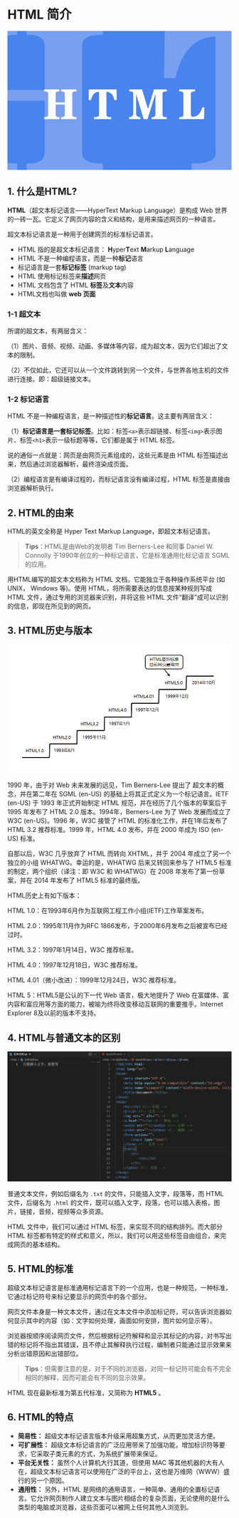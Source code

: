 # HTML 简介

![](https://raw.githubusercontent.com/xiaofeilalala/DocsPics/main/imgs/20211009234447.png)



## 1. 什么是HTML?

**HTML**（超文本标记语言——HyperText Markup Language）是构成 Web 世界的一砖一瓦。它定义了网页内容的含义和结构，是用来描述网页的一种语言。

超文本标记语言是一种用于创建网页的标准标记语言。

- HTML 指的是超文本标记语言： **H**yper**T**ext **M**arkup **L**anguage
- HTML 不是一种编程语言，而是一种**标记**语言
- 标记语言是一套**标记标签** (markup tag)
- HTML 使用标记标签来**描述**网页
- HTML 文档包含了 HTML **标签**及**文本**内容
- HTML文档也叫做 **web 页面**



### 1-1 超文本

所谓的超文本，有两层含义：

（1）图片、音频、视频、动画、多媒体等内容，成为超文本，因为它们超出了文本的限制。

（2）不仅如此，它还可以从一个文件跳转到另一个文件，与世界各地主机的文件进行连接。即：超级链接文本。



### 1-2 标记语言

HTML 不是一种编程语言，是一种描述性的**标记语言**。这主要有两层含义：

（1）**标记语言是一套标记标签**。比如：标签`<a>`表示超链接、标签`<img>`表示图片、标签`<h1>`表示一级标题等等，它们都是属于 HTML 标签。

说的通俗一点就是：网页是由网页元素组成的，这些元素是由 HTML 标签描述出来，然后通过浏览器解析，最终渲染成页面。

（2）编程语言是有编译过程的，而标记语言没有编译过程，HTML 标签是直接由浏览器解析执行。



## 2. HTML的由来

HTML的英文全称是 Hyper Text Markup Language，即超文本标记语言。

> **Tips**：HTML是由Web的发明者 Tim Berners-Lee 和同事 Daniel W. Connolly 于1990年创立的一种标记语言，它是标准通用化标记语言 SGML 的应用。

用HTML编写的超文本文档称为 HTML 文档，它能独立于各种操作系统平台 (如 UNIX， Windows 等)。使用 HTML，将所需要表达的信息按某种规则写成 HTML 文件，通过专用的浏览器来识别，并将这些 HTML 文件“翻译”成可以识别的信息，即现在所见到的网页。



## 3. HTML历史与版本

![](https://raw.githubusercontent.com/xiaofeilalala/DocsPics/main/imgs/20210527193135.png)

1990 年，由于对 Web 未来发展的远见，Tim Berners-Lee 提出了 超文本的概念，并在第二年在 SGML (en-US) 的基础上将其正式定义为一个标记语言。IETF (en-US) 于 1993 年正式开始制定 HTML 规范，并在经历了几个版本的草案后于 1995 年发布了 HTML 2.0 版本。1994年，Berners-Lee 为了 Web 发展而成立了 W3C (en-US)。1996 年，W3C 接管了 HTML 的标准化工作，并在1年后发布了 HTML 3.2 推荐标准。1999 年，HTML 4.0 发布，并在 2000 年成为 ISO (en-US) 标准。

自那以后，W3C 几乎放弃了 HTML 而转向 XHTML，并于 2004 年成立了另一个独立的小组 WHATWG。幸运的是，WHATWG 后来又转回来参与了 HTML5 标准的制定，两个组织（译注：即 W3C 和 WHATWG）在 2008 年发布了第一份草案，并在 2014 年发布了 HTML5 标准的最终版。

HTML历史上有如下版本：

HTML 1.0：在1993年6月作为互联网工程工作小组(IETF)工作草案发布。

HTML 2.0：1995年11月作为RFC 1866发布，于2000年6月发布之后被宣布已经过时。

HTML 3.2：1997年1月14日，W3C 推荐标准。

HTML 4.0：1997年12月18日，W3C 推荐标准。

HTML 4.01（微小改进）：1999年12月24日，W3C 推荐标准。

HTML 5：HTML5是公认的下一代 Web 语言，极大地提升了 Web 在富媒体、富内容和富应用等方面的能力，被喻为终将改变移动互联网的重要推手。Internet Explorer 8及以前的版本不支持。



## 4. HTML与普通文本的区别

![](https://raw.githubusercontent.com/xiaofeilalala/DocsPics/main/imgs/20210527185739.png)

普通文本文件，例如后缀名为 `.txt` 的文件，只能插入文字，段落等，而 HTML 文件，后缀名为 `.html` 的文件，既可以插入文字，段落，也可以插入表格，图片，链接，音频，视频等众多资源。

HTML 文件中，我们可以通过 HTML 标签，来实现不同的结构排列。而大部分 HTML 标签都有特定的样式和意义，所以，我们可以用这些标签自由组合，来完成网页的基本结构。



## 5. HTML的标准

超级文本标记语言是标准通用标记语言下的一个应用，也是一种规范，一种标准，它通过标记符号来标记要显示的网页中的各个部分。

网页文件本身是一种文本文件，通过在文本文件中添加标记符，可以告诉浏览器如何显示其中的内容（如：文字如何处理，画面如何安排，图片如何显示等）。

浏览器按顺序阅读网页文件，然后根据标记符解释和显示其标记的内容，对书写出错的标记将不指出其错误，且不停止其解释执行过程，编制者只能通过显示效果来分析出错原因和出错部位。

> **Tips**：但需要注意的是，对于不同的浏览器，对同一标记符可能会有不完全相同的解释，因而可能会有不同的显示效果。

HTML 现在最新标准为第五代标准，又简称为 **HTML5** 。



## 6. HTML的特点

* **简易性：** 超级文本标记语言版本升级采用超集方式，从而更加灵活方便。
* **可扩展性：** 超级文本标记语言的广泛应用带来了加强功能，增加标识符等要求，它采取子类元素的方式，为系统扩展带来保证。
* **平台无关性：** 虽然个人计算机大行其道，但使用 MAC 等其他机器的大有人在，超级文本标记语言可以使用在广泛的平台上，这也是万维网（WWW）盛行的另一个原因。
* **通用性：** 另外，HTML 是网络的通用语言，一种简单、通用的全置标记语言。它允许网页制作人建立文本与图片相结合的复杂页面，无论使用的是什么类型的电脑或浏览器，这些页面可以被网上任何其他人浏览到。

